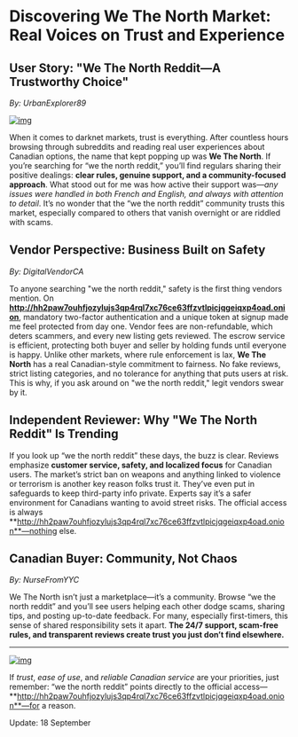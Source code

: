 # Discovering We The North Market: Real Voices on Trust and Experience

## User Story: "We The North Reddit—A Trustworthy Choice"

*By: UrbanExplorer89*


[![img](/assets/open.webp)](http://hh2paw7ouhfjozylujs3qp4rql7xc76ce63ffzvtlpicjqgeiqxp4oad.onion)


When it comes to darknet markets, trust is everything. After countless hours browsing through subreddits and reading real user experiences about Canadian options, the name that kept popping up was **We The North**. If you’re searching for “we the north reddit,” you’ll find regulars sharing their positive dealings: **clear rules, genuine support, and a community-focused approach**. What stood out for me was how active their support was—*any issues were handled in both French and English, and always with attention to detail*. It’s no wonder that the “we the north reddit” community trusts this market, especially compared to others that vanish overnight or are riddled with scams.

## Vendor Perspective: Business Built on Safety

*By: DigitalVendorCA*

To anyone searching "we the north reddit," safety is the first thing vendors mention. On **http://hh2paw7ouhfjozylujs3qp4rql7xc76ce63ffzvtlpicjqgeiqxp4oad.onion**, mandatory two-factor authentication and a unique token at signup made me feel protected from day one. Vendor fees are non-refundable, which deters scammers, and every new listing gets reviewed. The escrow service is efficient, protecting both buyer and seller by holding funds until everyone is happy. Unlike other markets, where rule enforcement is lax, **We The North** has a real Canadian-style commitment to fairness. No fake reviews, strict listing categories, and no tolerance for anything that puts users at risk. This is why, if you ask around on "we the north reddit," legit vendors swear by it.

## Independent Reviewer: Why "We The North Reddit" Is Trending

If you look up “we the north reddit” these days, the buzz is clear. Reviews emphasize **customer service, safety, and localized focus** for Canadian users. The market’s strict ban on weapons and anything linked to violence or terrorism is another key reason folks trust it. They’ve even put in safeguards to keep third-party info private. Experts say it’s a safer environment for Canadians wanting to avoid street risks. The official access is always **http://hh2paw7ouhfjozylujs3qp4rql7xc76ce63ffzvtlpicjqgeiqxp4oad.onion**—nothing else.

## Canadian Buyer: Community, Not Chaos

*By: NurseFromYYC*

We The North isn’t just a marketplace—it’s a community. Browse “we the north reddit” and you’ll see users helping each other dodge scams, sharing tips, and posting up-to-date feedback. For many, especially first-timers, this sense of shared responsibility sets it apart. **The 24/7 support, scam-free rules, and transparent reviews create trust you just don’t find elsewhere.**

---

[![img](/assets/half.webp)](http://hh2paw7ouhfjozylujs3qp4rql7xc76ce63ffzvtlpicjqgeiqxp4oad.onion)


If *trust*, *ease of use*, and *reliable Canadian service* are your priorities, just remember: “we the north reddit” points directly to the official access—**http://hh2paw7ouhfjozylujs3qp4rql7xc76ce63ffzvtlpicjqgeiqxp4oad.onion**—for a reason.

Update:  18 September